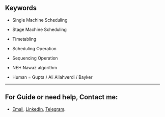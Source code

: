 ## Keywords


- Single Machine Scheduling
- Stage Machine Scheduling
- Timetabling
- Scheduling Operation
- Sequencing Operation
- NEH Nawaz algorithm


- Human   =   Gupta  / Ali Allahverdi  / Bayker  


---
## For Guide or need help, Contact me:
- [Email](mailto:mkarimi21@hotmail.com), [LinkedIn](https://www.linkedin.com/in/mkarimi21/), [Telegram](https://telegram.me/mkarimi21). 
